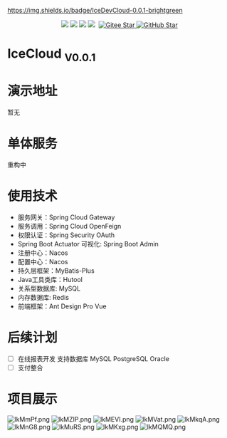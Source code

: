 https://img.shields.io/badge/IceDevCloud-0.0.1-brightgreen
<p align="center">
    <img src="https://img.shields.io/badge/IceCloud-0.0.1-blue">
    <img src="https://img.shields.io/badge/Spring%20Cloud-Finchley.SR4-blue">
    <img src="https://img.shields.io/badge/Spring%20Boot-2.0.9.RELEASE-blue">
    <img src="https://img.shields.io/badge/Ant%20Design%20Pro%20Vue-brightgreen">
    <img src="">
    <a target="_blank" href="https://gitee.com/icedevcloud/ice-cloud">
    <img src="https://gitee.com/icedevcloud/ice-cloud/badge/star.svg?theme=dark" alt='Gitee Star'/>
    </a>
    <a target="_blank" href="https://gitee.com/icedevcloud/ice-cloud">
    <img src="https://img.shields.io/github/stars/icedevcloud/ice-cloud.svg?style=social" alt='GitHub Star'/>
    </a>
</p>

# IceCloud <sub>V0.0.1</sub> #

# **演示地址** #
暂无

# **单体服务** #
重构中

# **使用技术** #
- 服务网关：Spring Cloud Gateway
- 服务调用：Spring Cloud OpenFeign
- 权限认证：Spring Security OAuth
- Spring Boot Actuator 可视化: Spring Boot Admin
- 注册中心：Nacos
- 配置中心：Nacos
- 持久层框架：MyBatis-Plus
- Java工具类库：Hutool
- 关系型数据库: MySQL
- 内存数据库: Redis
- 前端框架：Ant Design Pro Vue

# **后续计划** #
- [ ] 在线报表开发 支持数据库 MySQL PostgreSQL Oracle
- [ ] 支付整合

# **项目展示** #
![lkMmPf.png](https://s2.ax1x.com/2019/12/26/lkMmPf.png)
![lkMZIP.png](https://s2.ax1x.com/2019/12/26/lkMZIP.png)
![lkMEVI.png](https://s2.ax1x.com/2019/12/26/lkMEVI.png)
![lkMVat.png](https://s2.ax1x.com/2019/12/26/lkMVat.png)
![lkMkqA.png](https://s2.ax1x.com/2019/12/26/lkMkqA.png)
![lkMnG8.png](https://s2.ax1x.com/2019/12/26/lkMnG8.png)
![lkMuRS.png](https://s2.ax1x.com/2019/12/26/lkMuRS.png)
![lkMKxg.png](https://s2.ax1x.com/2019/12/26/lkMKxg.png)
![lkMQMQ.png](https://s2.ax1x.com/2019/12/26/lkMQMQ.png)